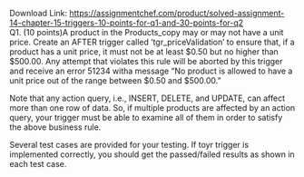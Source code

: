 Download Link: https://assignmentchef.com/product/solved-assignment-14-chapter-15-triggers-10-points-for-q1-and-30-points-for-q2
<br>
Q1. (10 points)A product in the Products_copy may or may not have a unit price. Create an AFTER trigger called ‘tgr_priceValidation’ to ensure  that, if a product has a unit price, it must not be at least $0.50  but no higher than $500.00. Any attempt that violates this rule will be aborted by this trigger and receive an error 51234 witha message “No product is allowed to have a unit price out of the range between $0.50 and $500.00.”

Note that any action query, i.e., INSERT, DELETE, and UPDATE, can affect more than one row of data. So, if multiple products are affected by an action query, your trigger must be able to examine all of them in order to satisfy the above business rule.

Several test cases are provided for your testing. If toyr trigger is implemented correctly, you should get the passed/failed results as shown in each test case.